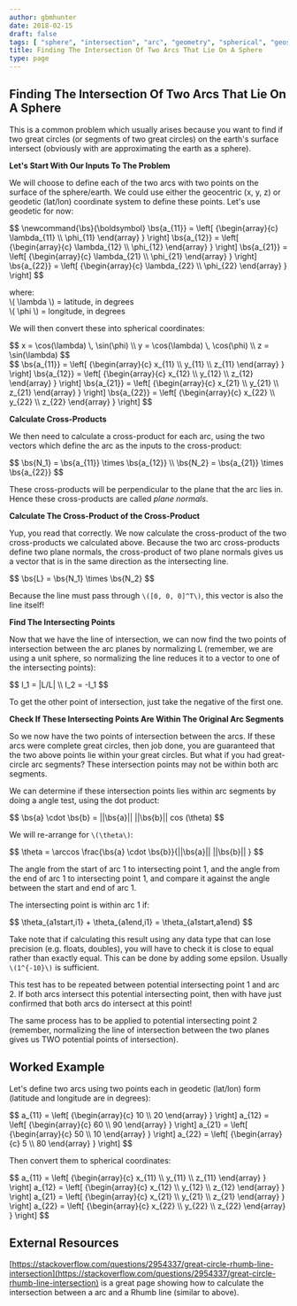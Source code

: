 ```yaml
---
author: gbmhunter
date: 2018-02-15
draft: false
tags: [ "sphere", "intersection", "arc", "geometry", "spherical", "geospatial", "earth" ]
title: Finding The Intersection Of Two Arcs That Lie On A Sphere
type: page
---
```


## Finding The Intersection Of Two Arcs That Lie On A Sphere

This is a common problem which usually arises because you want to find if two great circles (or segments of two great circles) on the earth's surface intersect (obviously with are approximating the earth as a sphere).

**Let's Start With Our Inputs To The Problem**

We will choose to define each of the two arcs with two points on the surface of the sphere/earth. We could use either the geocentric (x, y, z) or geodetic (lat/lon) coordinate system to define these points. Let's use geodetic for now:

<div>
$$ \newcommand{\bs}{\boldsymbol}   
 \bs{a_{11}} = \left[ {\begin{array}{c} \lambda_{11} \\ \phi_{11} \end{array} } \right]  
 \bs{a_{12}} = \left[ {\begin{array}{c} \lambda_{12} \\ \phi_{12} \end{array} } \right]  
 \bs{a_{21}} = \left[ {\begin{array}{c} \lambda_{21} \\ \phi_{21} \end{array} } \right]  
 \bs{a_{22}} = \left[ {\begin{array}{c} \lambda_{22} \\ \phi_{22} \end{array} } \right] $$
</div>

<p class="centered">
    where:<br>
    \( \lambda \) = latitude, in degrees<br>
    \( \phi \) = longitude, in degrees<br>
</p>

We will then convert these into spherical coordinates:

<div>
    $$ x = \cos(\lambda) \, \sin(\phi) \\  
    y = \cos(\lambda) \, \cos(\phi) \\  
    z = \sin(\lambda) $$
</div>

<div>
$$ \bs{a_{11}} = \left[ {\begin{array}{c} x_{11} \\ y_{11} \\ z_{11} \end{array} } \right]  
\bs{a_{12}} = \left[ {\begin{array}{c} x_{12} \\ y_{12} \\ z_{12} \end{array} } \right]  
\bs{a_{21}} = \left[ {\begin{array}{c} x_{21} \\ y_{21} \\ z_{21} \end{array} } \right]  
\bs{a_{22}} = \left[ {\begin{array}{c} x_{22} \\ y_{22} \\ z_{22} \end{array} } \right] $$
</div>

**Calculate Cross-Products**

We then need to calculate a cross-product for each arc, using the two vectors which define the arc as the inputs to the cross-product:

<div>
$$ \bs{N_1} = \bs{a_{11}} \times \bs{a_{12}} \\  
\bs{N_2} = \bs{a_{21}} \times \bs{a_{22}} $$
</div>

These cross-products will be perpendicular to the plane that the arc lies in. Hence these cross-products are called _plane normals_.

**Calculate The Cross-Product of the Cross-Product**

Yup, you read that correctly. We now calculate the cross-product of the two cross-products we calculated above. Because the two arc cross-products define two plane normals, the cross-product of two plane normals gives us a vector that is in the same direction as the intersecting line.

<div>$$ \bs{L} = \bs{N_1} \times \bs{N_2} $$</div>

Because the line must pass through `\([0, 0, 0]^T\)`, this vector is also the line itself!

**Find The Intersecting Points**

Now that we have the line of intersection, we can now find the two points of intersection between the arc planes by normalizing L (remember, we are using a unit sphere, so normalizing the line reduces it to a vector to one of the intersecting points):

<div>
$$ I_1 = |L/L| \\  
I_2 = -I_1 $$
</div>

To get the other point of intersection, just take the negative of the first one.

**Check If These Intersecting Points Are Within The Original Arc Segments**

So we now have the two points of intersection between the arcs. If these arcs were complete great circles, then job done, you are guaranteed that the two above points lie within your great circles. But what if you had great-circle arc segments? These intersection points may not be within both arc segments.

We can determine if these intersection points lies within arc segments by doing a angle test, using the dot product:

<div>$$ \bs{a} \cdot \bs{b} = ||\bs{a}|| ||\bs{b}|| cos (\theta) $$</div>

We will re-arrange for `\(\theta\)`:

<div>$$ \theta = \arccos \frac{\bs{a} \cdot \bs{b}}{||\bs{a}|| ||\bs{b}|| } $$</div>

The angle from the start of arc 1 to intersecting point 1, and the angle from the end of arc 1 to intersecting point 1, and compare it against the angle between the start and end of arc 1.

The intersecting point is within arc 1 if:

<div>$$ \theta_{a1start,i1} + \theta_{a1end,i1} = \theta_{a1start,a1end} $$</div>

Take note that if calculating this result using any data type that can lose precision (e.g. floats, doubles), you will have to check it is close to equal rather than exactly equal. This can be done by adding some epsilon. Usually `\(1^{-10}\)` is sufficient.

This test has to be repeated between potential intersecting point 1 and arc 2. If both arcs intersect this potential intersecting point, then with have just confirmed that both arcs do intersect at this point!

The same process has to be applied to potential intersecting point 2 (remember, normalizing the line of intersection between the two planes gives us TWO potential points of intersection).

## Worked Example

Let's define two arcs using two points each in geodetic (lat/lon) form (latitude and longitude are in degrees):

<div>
$$ a_{11} = \left[ {\begin{array}{c} 10 \\ 20 \end{array} } \right]  
a_{12} = \left[ {\begin{array}{c} 60 \\ 90 \end{array} } \right]  
a_{21} = \left[ {\begin{array}{c} 50 \\ 10 \end{array} } \right]  
a_{22} = \left[ {\begin{array}{c} 5 \\ 80 \end{array} } \right] $$
</div>

Then convert them to spherical coordinates:

<div>
$$ a_{11} = \left[ {\begin{array}{c} x_{11} \\ y_{11} \\ z_{11} \end{array} } \right]  
 a_{12} = \left[ {\begin{array}{c} x_{12} \\ y_{12} \\ z_{12} \end{array} } \right]  
 a_{21} = \left[ {\begin{array}{c} x_{21} \\ y_{21} \\ z_{21} \end{array} } \right]  
 a_{22} = \left[ {\begin{array}{c} x_{22} \\ y_{22} \\ z_{22} \end{array} } \right] $$
</div>

## External Resources

[https://stackoverflow.com/questions/2954337/great-circle-rhumb-line-intersection](https://stackoverflow.com/questions/2954337/great-circle-rhumb-line-intersection) is a great page showing how to calculate the intersection between a arc and a Rhumb line (similar to above).
